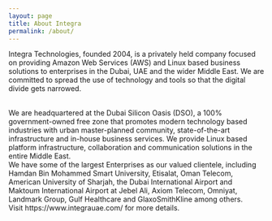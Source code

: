 ```yaml
---
layout: page
title: About Integra
permalink: /about/
---
```


Integra Technologies, founded 2004, is a privately held company focused on providing Amazon Web Services (AWS) and Linux based business solutions to enterprises in the Dubai, UAE and the wider Middle East. We are committed to spread the use of technology and tools so that the digital divide gets narrowed.

<br/>
We are headquartered at the Dubai Silicon Oasis (DSO), a 100% government-owned free zone that promotes modern technology based industries with urban master-planned community, state-of-the-art infrastructure and in-house business services. We provide Linux based platform infrastructure, collaboration and communication solutions in the entire Middle East.

<br/>
We have some of the largest Enterprises as our valued clientele, including Hamdan Bin Mohammed Smart University, Etisalat, Oman Telecom, American University of Sharjah, the Dubai International Airport and Maktoum International Airport at Jebel Ali, Axiom Telecom, Omniyat, Landmark Group, Gulf Healthcare and GlaxoSmithKline among others.

<br/>
Visit https://www.integrauae.com/ for more details.
<br/>
